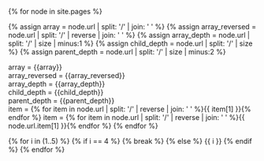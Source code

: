 ---
---

{% for node in site.pages %}

{% assign array = node.url | split: '/' | join: ' ' %}
{% assign array_reversed = node.url | split: '/' | reverse | join: ' ' %}
{% assign array_depth = node.url | split: '/' | size | minus:1 %}
{% assign child_depth = node.url | split: '/' | size %}
{% assign parent_depth = node.url | split: '/' | size | minus:2 %}

array = {{array}} <br>
array_reversed = {{array_reversed}} <br>
array_depth = {{array_depth}} <br>
child_depth = {{child_depth}} <br>
parent_depth = {{parent_depth}} <br>
item = {% for item in node.url | split: '/' | reverse | join: ' ' %}{{ item[1] }}{% endfor %}
item = {% for item in node.url | split: '/' | reverse | join: ' ' %}{{ node.url.item[1] }}{% endfor %}
{% endfor %}

{% for i in (1..5) %}
  {% if i == 4 %}
    {% break %}
  {% else %}
    {{ i }}
  {% endif %}
{% endfor %}
